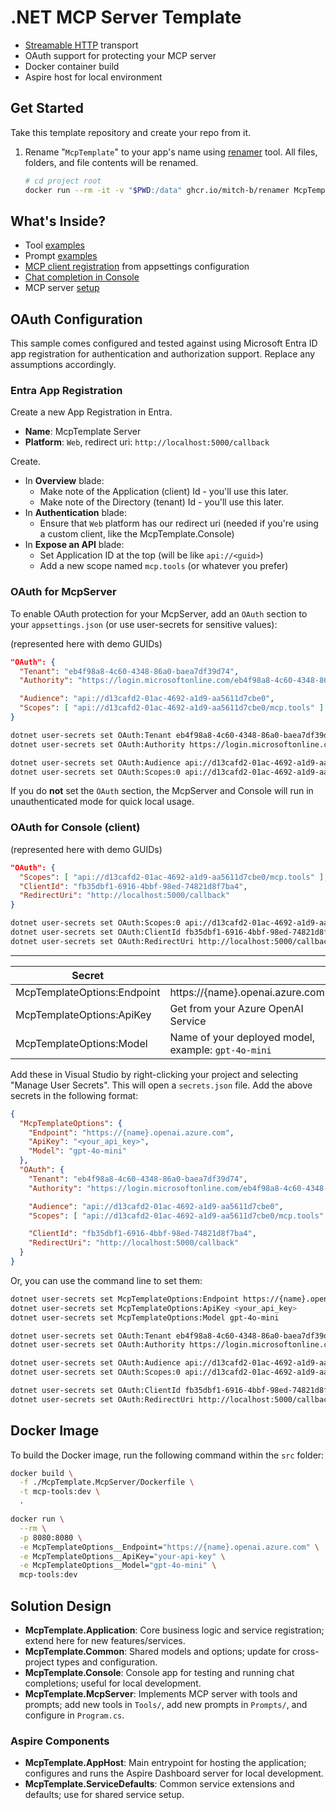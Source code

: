 # .NET MCP Server Template

* [Streamable HTTP](https://modelcontextprotocol.io/docs/concepts/transports) transport
* OAuth support for protecting your MCP server
* Docker container build
* Aspire host for local environment

## Get Started

Take this template repository and create your repo from it. 

1. Rename "`McpTemplate`" to your app's name using [renamer](https://github.com/mitch-b/renamer) tool. All files, folders, and file contents will be renamed.

    ```bash
    # cd project root
    docker run --rm -it -v "$PWD:/data" ghcr.io/mitch-b/renamer McpTemplate YourMcp
    ```

## What's Inside?

* Tool [examples](./src/McpTemplate.McpServer/Tools/)
* Prompt [examples](./src/McpTemplate.McpServer/Prompts/)
* [MCP client registration](./McpTemplate.Application/Extensions/ServiceCollectionExtensions.cs) from appsettings configuration
* [Chat completion in Console](./McpTemplate.Console/ChatRuntime.cs#L49) 
* MCP server [setup](./McpTemplate.McpServer/Program.cs)

## OAuth Configuration

This sample comes configured and tested against using Microsoft Entra ID app registration for authentication and authorization support. Replace any assumptions accordingly.

### Entra App Registration

Create a new App Registration in Entra.

* **Name**: McpTemplate Server
* **Platform**: `Web`, redirect uri: `http://localhost:5000/callback`

Create.

* In **Overview** blade: 
  * Make note of the Application (client) Id - you'll use this later. 
  * Make note of the Directory (tenant) Id - you'll use this later.
* In **Authentication** blade:
  * Ensure that `Web` platform has our redirect uri (needed if you're using a custom client, like the McpTemplate.Console)
* In **Expose an API** blade: 
  * Set Application ID at the top (will be like `api://<guid>`)
  * Add a new scope named `mcp.tools` (or whatever you prefer)


### OAuth for McpServer

To enable OAuth protection for your McpServer, add an `OAuth` section to your `appsettings.json` (or use user-secrets for sensitive values):

(represented here with demo GUIDs)

```json
"OAuth": {
  "Tenant": "eb4f98a8-4c60-4348-86a0-baea7df39d74",
  "Authority": "https://login.microsoftonline.com/eb4f98a8-4c60-4348-86a0-baea7df39d74/v2.0",

  "Audience": "api://d13cafd2-01ac-4692-a1d9-aa5611d7cbe0",
  "Scopes": [ "api://d13cafd2-01ac-4692-a1d9-aa5611d7cbe0/mcp.tools" ]
}
```

```bash
dotnet user-secrets set OAuth:Tenant eb4f98a8-4c60-4348-86a0-baea7df39d74
dotnet user-secrets set OAuth:Authority https://login.microsoftonline.com/eb4f98a8-4c60-4348-86a0-baea7df39d74/v2.0

dotnet user-secrets set OAuth:Audience api://d13cafd2-01ac-4692-a1d9-aa5611d7cbe0
dotnet user-secrets set OAuth:Scopes:0 api://d13cafd2-01ac-4692-a1d9-aa5611d7cbe0/mcp.tools
```

If you do **not** set the `OAuth` section, the McpServer and Console will run in unauthenticated mode for quick local usage.


### OAuth for Console (client)

(represented here with demo GUIDs)

```json
"OAuth": {
  "Scopes": [ "api://d13cafd2-01ac-4692-a1d9-aa5611d7cbe0/mcp.tools" ],
  "ClientId": "fb35dbf1-6916-4bbf-98ed-74821d8f7ba4",
  "RedirectUri": "http://localhost:5000/callback"
}
```

```bash
dotnet user-secrets set OAuth:Scopes:0 api://d13cafd2-01ac-4692-a1d9-aa5611d7cbe0/mcp.tools
dotnet user-secrets set OAuth:ClientId fb35dbf1-6916-4bbf-98ed-74821d8f7ba4
dotnet user-secrets set OAuth:RedirectUri http://localhost:5000/callback
```

---

| Secret | |
|--|--|
| McpTemplateOptions:Endpoint | https://{name}.openai.azure.com |
| McpTemplateOptions:ApiKey | Get from your Azure OpenAI Service |
| McpTemplateOptions:Model | Name of your deployed model, example: `gpt-4o-mini` |


Add these in Visual Studio by right-clicking your project and selecting "Manage User Secrets". This will open a `secrets.json` file. Add the above secrets in the following format:

```json
{
  "McpTemplateOptions": {
    "Endpoint": "https://{name}.openai.azure.com",
    "ApiKey": "<your_api_key>",
    "Model": "gpt-4o-mini"
  },
  "OAuth": {
    "Tenant": "eb4f98a8-4c60-4348-86a0-baea7df39d74",
    "Authority": "https://login.microsoftonline.com/eb4f98a8-4c60-4348-86a0-baea7df39d74/v2.0",

    "Audience": "api://d13cafd2-01ac-4692-a1d9-aa5611d7cbe0",
    "Scopes": [ "api://d13cafd2-01ac-4692-a1d9-aa5611d7cbe0/mcp.tools" ],

    "ClientId": "fb35dbf1-6916-4bbf-98ed-74821d8f7ba4",
    "RedirectUri": "http://localhost:5000/callback"
  }
}
```

Or, you can use the command line to set them:

```bash
dotnet user-secrets set McpTemplateOptions:Endpoint https://{name}.openai.azure.com
dotnet user-secrets set McpTemplateOptions:ApiKey <your_api_key>
dotnet user-secrets set McpTemplateOptions:Model gpt-4o-mini

dotnet user-secrets set OAuth:Tenant eb4f98a8-4c60-4348-86a0-baea7df39d74
dotnet user-secrets set OAuth:Authority https://login.microsoftonline.com/eb4f98a8-4c60-4348-86a0-baea7df39d74/v2.0

dotnet user-secrets set OAuth:Audience api://d13cafd2-01ac-4692-a1d9-aa5611d7cbe0
dotnet user-secrets set OAuth:Scopes:0 api://d13cafd2-01ac-4692-a1d9-aa5611d7cbe0/mcp.tools

dotnet user-secrets set OAuth:ClientId fb35dbf1-6916-4bbf-98ed-74821d8f7ba4
dotnet user-secrets set OAuth:RedirectUri http://localhost:5000/callback
```

## Docker Image

To build the Docker image, run the following command within the `src` folder:

```bash
docker build \
  -f ./McpTemplate.McpServer/Dockerfile \
  -t mcp-tools:dev \
  .

docker run \
  --rm \
  -p 8080:8080 \
  -e McpTemplateOptions__Endpoint="https://{name}.openai.azure.com" \
  -e McpTemplateOptions__ApiKey="your-api-key" \
  -e McpTemplateOptions__Model="gpt-4o-mini" \
  mcp-tools:dev
```


## Solution Design

- **McpTemplate.Application**: Core business logic and service registration; extend here for new features/services.
- **McpTemplate.Common**: Shared models and options; update for cross-project types and configuration.
- **McpTemplate.Console**: Console app for testing and running chat completions; useful for local development.
- **McpTemplate.McpServer**: Implements MCP server with tools and prompts; add new tools in `Tools/`, add new prompts in `Prompts/`, and configure in `Program.cs`.

### Aspire Components
- **McpTemplate.AppHost**: Main entrypoint for hosting the application; configures and runs the Aspire Dashboard server for local development.
- **McpTemplate.ServiceDefaults**: Common service extensions and defaults; use for shared service setup.
